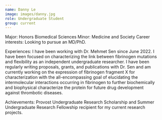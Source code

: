 ```yaml
---
name: Danny Le
image: images/danny.jpg
role: Undergraduate Student
group: current
---
```


Major: Honors Biomedical Sciences 
Minor: Medicine and Society
Career interests: Looking to pursue an MD/PhD.

Experiences: I have been working with Dr. Mehmet Sen since June 2022. I have been focused on characterizing the link between fibrinogen mutations and flexibility as an independent undergraduate researcher. I have been regularly writing proposals, grants, and publications with Dr. Sen and am currently working on the expression of fibrinogen fragment X for characterization with the all-encompassing goal of elucidating the intermolecular interactions occurring in fibrinogen to further biochemically and biophysical characterize the protein for future drug development against thrombotic diseases.

Achievements: Provost Undergraduate Research Scholarship and Summer Undergraduate Research Fellowship recipient for my current research projects.